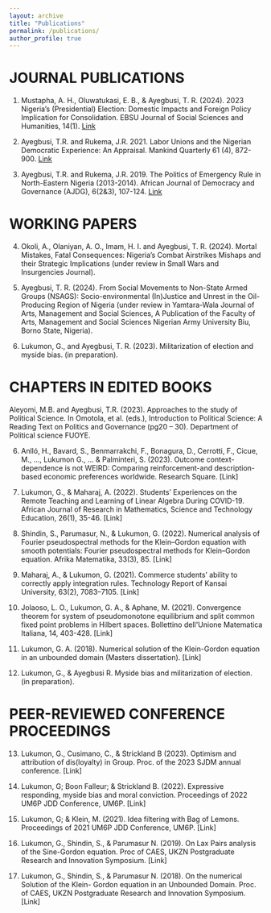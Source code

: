```yaml
---
layout: archive
title: "Publications"
permalink: /publications/
author_profile: true
---
```

JOURNAL PUBLICATIONS
======

1.  Mustapha, A. H., Oluwatukasi, E. B., & Ayegbusi, T. R. (2024). 2023 Nigeria’s (Presidential) Election: Domestic Impacts and Foreign Policy Implication for Consolidation. EBSU Journal of Social Sciences and Humanities, 14(1). [Link](https://www.ebsu-jssh.com/index.php/EBSUJSSH/article/view/140)

2. Ayegbusi, T.R. and Rukema, J.R. 2021. Labor Unions and the Nigerian Democratic Experience: An Appraisal. Mankind Quarterly 61 (4), 872-900. [Link](http://doi.org/10.46469/mq.2021.61.4.5)

3. Ayegbusi, T.R. and Rukema, J.R. 2019. The Politics of Emergency Rule in North-Eastern Nigeria (2013-2014). African Journal of Democracy and Governance (AJDG), 6(2&3), 107-124. [Link](https://hdl.handle.net/10520/EJC-1b5389174a)

WORKING PAPERS 
======

4. Okoli, A., Olaniyan, A. O., Imam, H. I. and Ayegbusi, T. R. (2024). Mortal Mistakes, Fatal Consequences: Nigeria’s Combat Airstrikes Mishaps and their Strategic Implications (under review in Small Wars and Insurgencies Journal).

5. Ayegbusi, T. R. (2024). From Social Movements to Non-State Armed Groups (NSAGS): Socio-environmental (In)Justice and Unrest in the Oil-Producing Region of Nigeria (under review in Yamtara-Wala Journal of Arts, Management and Social Sciences, A Publication of the Faculty of Arts, Management and Social Sciences Nigerian Army University Biu, Borno State, Nigeria).

6. Lukumon, G., and Ayegbusi, T. R. (2023). Militarization of election and myside bias. (in preparation).

CHAPTERS IN EDITED BOOKS
======

Aleyomi, M.B. and Ayegbusi, T.R. (2023). Approaches to the study of Political Science. In Omotola, et al. (eds.), Introduction to Political Science: A Reading Text on Politics and Governance (pg20 – 30). Department of Political science FUOYE.

6.  Anlló, H., Bavard, S., Benmarrakchi, F., Bonagura, D., Cerrotti, F., Cicue, M., …, Lukumon G., ... & Palminteri, S. (2023). Outcome context-dependence is not WEIRD: Comparing reinforcement-and description-based economic preferences worldwide. Research Square. [Link]

7.  Lukumon, G., & Maharaj, A. (2022). Students’ Experiences on the Remote Teaching and Learning of Linear Algebra During COVID-19. African Journal of Research in Mathematics, Science and Technology Education, 26(1), 35-46. [Link]

8.  Shindin, S., Parumasur, N., & Lukumon, G. (2022). Numerical analysis of Fourier pseudospectral methods for the Klein–Gordon equation with smooth potentials: Fourier pseudospectral methods for Klein–Gordon equation. Afrika Matematika, 33(3), 85. [Link]

9.  Maharaj, A., & Lukumon, G. (2021). Commerce students’ ability to correctly apply integration rules. Technology Report of Kansai University, 63(2), 7083–7105. [Link]

10. Jolaoso, L. O., Lukumon, G. A., & Aphane, M. (2021). Convergence theorem for system of pseudomonotone equilibrium and split common fixed point problems in Hilbert spaces. Bollettino dell'Unione Matematica Italiana, 14, 403-428. [Link]

11. Lukumon, G. A. (2018). Numerical solution of the Klein-Gordon equation in an unbounded domain (Masters dissertation). [Link]

12. Lukumon, G., & Ayegbusi R. Myside bias and militarization of election. (in preparation).


PEER-REVIEWED CONFERENCE PROCEEDINGS 
======

13. Lukumon, G., Cusimano, C., & Strickland B (2023). Optimism and attribution of dis(loyalty) in Group. Proc. of the 2023 SJDM annual conference. [Link]

14. Lukumon, G; Boon Falleur; & Strickland B. (2022). Expressive responding, myside bias and moral conviction. Proceedings of 2022 UM6P JDD Conference, UM6P. [Link]

15. Lukumon, G; & Klein, M. (2021). Idea filtering with Bag of Lemons. Proceedings of 2021 UM6P JDD Conference, UM6P. [Link]

16.  Lukumon, G., Shindin, S., & Parumasur N. (2019). On Lax Pairs analysis of the Sine-Gordon
equation. Proc of CAES, UKZN Postgraduate Research and Innovation Symposium.  [Link]

17.    Lukumon, G., Shindin, S., & Parumasur N. (2018). On the numerical Solution of the Klein-
Gordon equation in an Unbounded Domain. Proc. of CAES, UKZN Postgraduate Research and Innovation Symposium. [Link]

<!--
{% if author.googlescholar %}
  You can also find my articles on <u><a href="{https://scholar.google.com/citations?user=qc6GkvgAAAAJ&hl=en}">my Google Scholar profile</a>.</u>
{% endif %}

{% include base_path %}

{% for post in site.publications reversed %}
  {% include archive-single.html %}
{% endfor %}
-->
